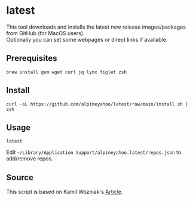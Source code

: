 # latest
This tool downloads and installs the latest new release images/packages from GitHub (for MacOS users).<br>
Optionally you can set some webpages or direct links if available.
## Prerequisites
```shell
brew install gum wget curl jq lynx figlet zsh
```
## Install
```shell
curl -sL https://github.com/alpineyahoo/latest/raw/main/install.sh | zsh
```
## Usage
```shell
latest
```
Edit `~/Library/Application Support/alpineyahoo.latest/repos.json` to add/remove repos.

## Source
This script is based on Kamil Wozniak's [Article](https://smarterco.de/download-latest-version-from-github-with-curl/).
